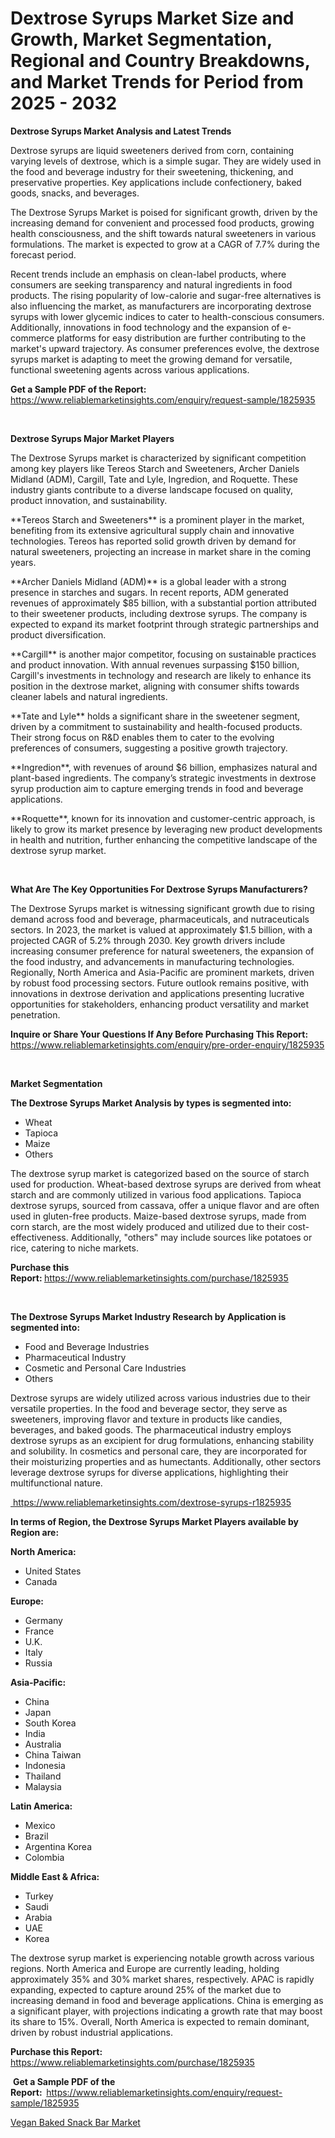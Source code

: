 <p><h1>Dextrose Syrups Market Size and Growth, Market Segmentation, Regional and Country Breakdowns, and Market Trends for Period from 2025 -  2032</h1></p><p><strong>Dextrose Syrups Market Analysis and Latest Trends</strong></p>
<p><p>Dextrose syrups are liquid sweeteners derived from corn, containing varying levels of dextrose, which is a simple sugar. They are widely used in the food and beverage industry for their sweetening, thickening, and preservative properties. Key applications include confectionery, baked goods, snacks, and beverages. </p><p>The Dextrose Syrups Market is poised for significant growth, driven by the increasing demand for convenient and processed food products, growing health consciousness, and the shift towards natural sweeteners in various formulations. The market is expected to grow at a CAGR of 7.7% during the forecast period. </p><p>Recent trends include an emphasis on clean-label products, where consumers are seeking transparency and natural ingredients in food products. The rising popularity of low-calorie and sugar-free alternatives is also influencing the market, as manufacturers are incorporating dextrose syrups with lower glycemic indices to cater to health-conscious consumers. Additionally, innovations in food technology and the expansion of e-commerce platforms for easy distribution are further contributing to the market's upward trajectory. As consumer preferences evolve, the dextrose syrups market is adapting to meet the growing demand for versatile, functional sweetening agents across various applications.</p></p>
<p><strong>Get a Sample PDF of the Report:&nbsp;</strong> <a href="https://www.reliablemarketinsights.com/enquiry/request-sample/1825935?utm_campaign=2943&utm_medium=2&utm_source=Github&utm_content=ia&utm_term=07042025&utm_id=dextrose-syrups">https://www.reliablemarketinsights.com/enquiry/request-sample/1825935</a></p>
<p>&nbsp;</p>
<p><strong>Dextrose Syrups Major Market Players</strong></p>
<p><p>The Dextrose Syrups market is characterized by significant competition among key players like Tereos Starch and Sweeteners, Archer Daniels Midland (ADM), Cargill, Tate and Lyle, Ingredion, and Roquette. These industry giants contribute to a diverse landscape focused on quality, product innovation, and sustainability.</p><p>**Tereos Starch and Sweeteners** is a prominent player in the market, benefiting from its extensive agricultural supply chain and innovative technologies. Tereos has reported solid growth driven by demand for natural sweeteners, projecting an increase in market share in the coming years.</p><p>**Archer Daniels Midland (ADM)** is a global leader with a strong presence in starches and sugars. In recent reports, ADM generated revenues of approximately $85 billion, with a substantial portion attributed to their sweetener products, including dextrose syrups. The company is expected to expand its market footprint through strategic partnerships and product diversification.</p><p>**Cargill** is another major competitor, focusing on sustainable practices and product innovation. With annual revenues surpassing $150 billion, Cargill's investments in technology and research are likely to enhance its position in the dextrose market, aligning with consumer shifts towards cleaner labels and natural ingredients.</p><p>**Tate and Lyle** holds a significant share in the sweetener segment, driven by a commitment to sustainability and health-focused products. Their strong focus on R&D enables them to cater to the evolving preferences of consumers, suggesting a positive growth trajectory.</p><p>**Ingredion**, with revenues of around $6 billion, emphasizes natural and plant-based ingredients. The company’s strategic investments in dextrose syrup production aim to capture emerging trends in food and beverage applications.</p><p>**Roquette**, known for its innovation and customer-centric approach, is likely to grow its market presence by leveraging new product developments in health and nutrition, further enhancing the competitive landscape of the dextrose syrup market.</p></p>
<p>&nbsp;</p>
<p><strong>What Are The Key Opportunities For Dextrose Syrups Manufacturers?</strong></p>
<p><p>The Dextrose Syrups market is witnessing significant growth due to rising demand across food and beverage, pharmaceuticals, and nutraceuticals sectors. In 2023, the market is valued at approximately $1.5 billion, with a projected CAGR of 5.2% through 2030. Key growth drivers include increasing consumer preference for natural sweeteners, the expansion of the food industry, and advancements in manufacturing technologies. Regionally, North America and Asia-Pacific are prominent markets, driven by robust food processing sectors. Future outlook remains positive, with innovations in dextrose derivation and applications presenting lucrative opportunities for stakeholders, enhancing product versatility and market penetration.</p></p>
<p><strong>Inquire or Share Your Questions If Any Before Purchasing This Report:</strong> <a href="https://www.reliablemarketinsights.com/enquiry/pre-order-enquiry/1825935?utm_campaign=2943&utm_medium=2&utm_source=Github&utm_content=ia&utm_term=07042025&utm_id=dextrose-syrups">https://www.reliablemarketinsights.com/enquiry/pre-order-enquiry/1825935</a></p>
<p>&nbsp;</p>
<p><strong>Market Segmentation</strong></p>
<p><strong>The Dextrose Syrups Market Analysis by types is segmented into:</strong></p>
<p><ul><li>Wheat</li><li>Tapioca</li><li>Maize</li><li>Others</li></ul></p>
<p><p>The dextrose syrup market is categorized based on the source of starch used for production. Wheat-based dextrose syrups are derived from wheat starch and are commonly utilized in various food applications. Tapioca dextrose syrups, sourced from cassava, offer a unique flavor and are often used in gluten-free products. Maize-based dextrose syrups, made from corn starch, are the most widely produced and utilized due to their cost-effectiveness. Additionally, "others" may include sources like potatoes or rice, catering to niche markets.</p></p>
<p><strong>Purchase this Report:&nbsp;</strong><a href="https://www.reliablemarketinsights.com/purchase/1825935?utm_campaign=2943&utm_medium=2&utm_source=Github&utm_content=ia&utm_term=07042025&utm_id=dextrose-syrups">https://www.reliablemarketinsights.com/purchase/1825935</a></p>
<p>&nbsp;</p>
<p><strong>The Dextrose Syrups Market Industry Research by Application is segmented into:</strong></p>
<p><ul><li>Food and Beverage Industries</li><li>Pharmaceutical Industry</li><li>Cosmetic and Personal Care Industries</li><li>Others</li></ul></p>
<p><p>Dextrose syrups are widely utilized across various industries due to their versatile properties. In the food and beverage sector, they serve as sweeteners, improving flavor and texture in products like candies, beverages, and baked goods. The pharmaceutical industry employs dextrose syrups as an excipient for drug formulations, enhancing stability and solubility. In cosmetics and personal care, they are incorporated for their moisturizing properties and as humectants. Additionally, other sectors leverage dextrose syrups for diverse applications, highlighting their multifunctional nature.</p></p>
<p><a href="https://www.reliablemarketinsights.com/dextrose-syrups-r1825935?utm_campaign=2943&utm_medium=2&utm_source=Github&utm_content=ia&utm_term=07042025&utm_id=dextrose-syrups">&nbsp;https://www.reliablemarketinsights.com/dextrose-syrups-r1825935</a></p>
<p><strong>In terms of Region, the Dextrose Syrups Market Players available by Region are:</strong></p>
<p>
    <p> <strong> North America: </strong>
        <ul>
            <li>United States</li>
            <li>Canada</li>
        </ul>
        </p> 
    <p> <strong> Europe: </strong>
        <ul>
            <li>Germany</li>
            <li>France</li>
            <li>U.K.</li>
            <li>Italy</li>
            <li>Russia</li>
        </ul>
        </p> 
    <p> <strong> Asia-Pacific: </strong>
        <ul>
            <li>China</li>
            <li>Japan</li>
            <li>South Korea</li>
            <li>India</li>
            <li>Australia</li>
            <li>China Taiwan</li>
            <li>Indonesia</li>
            <li>Thailand</li>
            <li>Malaysia</li>
        </ul>
        </p> 
    <p> <strong> Latin America: </strong>
        <ul>
            <li>Mexico</li>
            <li>Brazil</li>
            <li>Argentina Korea</li>
            <li>Colombia</li>
        </ul>
        </p> 
    <p> <strong> Middle East & Africa: </strong>
        <ul>
            <li>Turkey</li>
            <li>Saudi</li>
            <li>Arabia</li>
            <li>UAE</li>
            <li>Korea</li>
        </ul>
    </p>
    </p>
<p><p>The dextrose syrup market is experiencing notable growth across various regions. North America and Europe are currently leading, holding approximately 35% and 30% market shares, respectively. APAC is rapidly expanding, expected to capture around 25% of the market due to increasing demand in food and beverage applications. China is emerging as a significant player, with projections indicating a growth rate that may boost its share to 15%. Overall, North America is expected to remain dominant, driven by robust industrial applications.</p></p>
<p><strong>Purchase this Report: </strong><a href="https://www.reliablemarketinsights.com/purchase/1825935?utm_campaign=2943&utm_medium=2&utm_source=Github&utm_content=ia&utm_term=07042025&utm_id=dextrose-syrups">https://www.reliablemarketinsights.com/purchase/1825935</a></p>
<p>&nbsp;<strong>Get a Sample PDF of the Report:&nbsp;&nbsp;</strong><a href="https://www.reliablemarketinsights.com/enquiry/request-sample/1825935?utm_campaign=2943&utm_medium=2&utm_source=Github&utm_content=ia&utm_term=07042025&utm_id=dextrose-syrups">https://www.reliablemarketinsights.com/enquiry/request-sample/1825935</a></p>
<p><strong></strong></p>
<p><p><a href="https://github.com/meuskocov/Market-Research-Report-List-1/blob/main/vegan-baked-snack-bar-market.md?utm_campaign=2943&utm_medium=2&utm_source=Github&utm_content=ia&utm_term=07042025&utm_id=dextrose-syrups">Vegan Baked Snack Bar Market</a></p></p>
